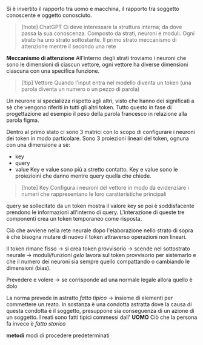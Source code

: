 Si è invertito il rapporto tra uomo e macchina, il rapporto tra soggetto conoscente e oggetto conosciuto.

>[!note] ChatGPT
>Ci deve interessare la struttura interna; da dove passa la sua conoscenza.
>Composto da strati, neuroni e moduli. 
>Ogni strato ha uno strato sottostante. Il primo strato meccanismo di attenzione mentre il secondo una rete 

**Meccanismo di attenzione**
All'interno degli strati troviamo i neuroni che sono le dimensioni di ciascun vettore, ogni vettore ha diverse dimensioni ciascuna con una specifica funzione.

>[!tip] Vettore
>Quando l'input entra nel modello diventa un token (una parola diventa un numero o un pezzo di parola)

Un neurone si specializza rispetto agli altri, visto che hanno dei significati a sè che vengono riferiti in tutti gli altri token. Tutto questo in fase di progettazione
ad esempio il peso della parola francesco in relazione alla parola figma.

Dentro al primo stato ci sono 3 matrici con lo scopo di configurare i neuroni dei token in modo particolare. Sono 3 proiezioni lineari del token, ognuna con una dimensione a sè:
- key 
- query
- value
Key e value sono più a stretto contatto. Key e value sono le proiezioini che danno mentre query quella che chiede.
>[!note] Key
>Configura i neuroni del vettore in modo da evidenziare i numeri che rappresentano le loro caratteristiche principali

query se sollecitato da un token mostra il valore key se poi è soddisfacente prendono le informazioni all'interno di query. L'interazione di queste tre componenti crea un token temporaneo come risposta.

Ciò che avviene nella rete neurale dopo l'elaborazione nello strato di sopra è che bisogna mutare di nuovo il token attraverso operazioni non lineari.

Il token rimane fisso -> si crea token provvisorio -> scende nel sottostrato neurale -> moduli/funzioni *gelo* lavora sul token provvisorio per sistemarlo e che il numero dei neuroni sia sempre quello compattando o cambiando le dimensioni (bias).


Prevedere e volere -> se corrisponde ad una normale legale allora quello è dolo 

La norma prevede in astratto *fatto tipico* -> insieme di elementi per commettere un reato. In sostanza è una condotta astratta dove la causa di questa condotta è il soggetto, presuppone sia conseguenza di un azione di un soggetto. I reati sono fatti tipici commessi dall' **UOMO**
Ciò che la persona fa invece è *fatto storico*

**metodi** modi di procedere predeterminati